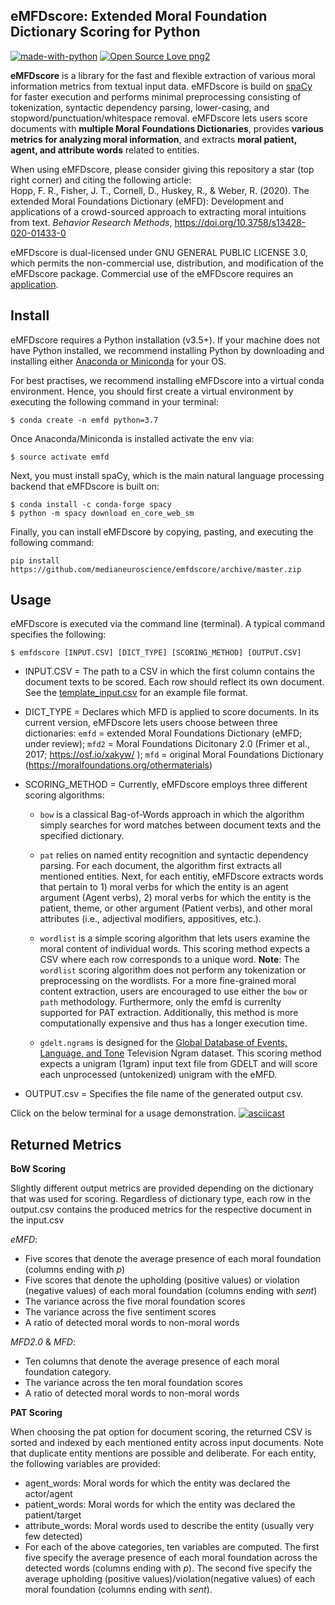 ## eMFDscore: Extended Moral Foundation Dictionary Scoring for Python 
[![made-with-python](https://img.shields.io/badge/Made%20with-Python-1f425f.svg)](https://www.python.org/) [![Open Source Love png2](https://badges.frapsoft.com/os/v2/open-source.png?v=103)](https://github.com/ellerbrock/open-source-badges/)

**eMFDscore** is a library for the fast and flexible extraction of various moral information metrics from textual input data. eMFDscore is build on [spaCy](https://github.com/explosion/spaCy) for faster execution and performs minimal preprocessing consisting of tokenization, syntactic dependency parsing, lower-casing, and stopword/punctuation/whitespace removal. eMFDscore lets users score documents with **multiple Moral Foundations Dictionaries**, provides **various metrics for analyzing moral information**, and extracts **moral patient, agent, and attribute words** related to entities.
    
When using eMFDscore, please consider giving this repository a star (top right corner) and citing the following article:  
Hopp, F. R., Fisher, J. T., Cornell, D., Huskey, R., & Weber, R. (2020). The extended Moral Foundations Dictionary (eMFD): Development and applications of a crowd-sourced approach to extracting moral intuitions from text. _Behavior Research Methods_, https://doi.org/10.3758/s13428-020-01433-0 

eMFDscore is dual-licensed under GNU GENERAL PUBLIC LICENSE 3.0, which permits the non-commercial use, distribution, and modification of the eMFDscore package. Commercial use of the eMFDscore requires an [application](https://forms.gle/RSKzZ2DvDyaprfeE8).

## Install 
eMFDscore requires a Python installation (v3.5+). If your machine does not have Python installed, we recommend installing Python by downloading and installing either [Anaconda or Miniconda](https://docs.conda.io/projects/continuumio-conda/en/latest/user-guide/install/index.html) for your OS.

For best practises, we recommend installing eMFDscore into a virtual conda environment. Hence, you should first create a virtual environment by executing the following command in your terminal:

```
$ conda create -n emfd python=3.7
```

Once Anaconda/Miniconda is installed activate the env via:

```
$ source activate emfd
```

Next, you must install spaCy, which is the main natural language processing backend that eMFDscore is built on:

```
$ conda install -c conda-forge spacy
$ python -m spacy download en_core_web_sm
``` 

Finally, you can install eMFDscore by copying, pasting, and executing the following command: 

`
pip install https://github.com/medianeuroscience/emfdscore/archive/master.zip
`


## Usage 
eMFDscore is executed via the command line (terminal). 
A typical command specifies the following: 

`$ emfdscore [INPUT.CSV] [DICT_TYPE] [SCORING_METHOD] [OUTPUT.CSV]`

- INPUT.CSV = The path to a CSV in which the first column contains the document texts to be scored. Each row should reflect its own document. See the [template_input.csv](https://github.com/medianeuroscience/emfdscore/blob/master/emfdscore/template_input.csv) for an example file format.

- DICT_TYPE = Declares which MFD is applied to score documents. In its current version, eMFDscore lets users choose between three dictionaries: `emfd` = extended Moral Foundations Dictionary (eMFD; under review); `mfd2` = Moral Foundations Dicitonary 2.0 (Frimer et al., 2017; https://osf.io/xakyw/ ); `mfd` = original Moral Foundations Dictionary (https://moralfoundations.org/othermaterials) 

- SCORING_METHOD = Currently, eMFDscore employs three different scoring algorithms:   

    - `bow` is a classical Bag-of-Words approach in which the algorithm simply searches for word matches between document texts and the specified dictionary.  

    - `pat` relies on named entity recognition and syntactic dependency parsing. For each document, the algorithm first extracts all mentioned entities. Next, for each entitiy, eMFDscore extracts words that pertain to 1) moral verbs for which the entity is an agent argument (Agent verbs), 2) moral verbs for which the entity is the patient, theme, or other argument (Patient verbs), and other moral attributes (i.e., adjectival modifiers, appositives, etc.).  

    - `wordlist` is a simple scoring algorithm that lets users examine the moral content of individual words. This scoring method expects a CSV where each row corresponds to a unique word. **Note**: The `wordlist` scoring algorithm does not perform any tokenization or preprocessing on the wordlists. For a more fine-grained moral content extraction, users are encouraged to use either the `bow` or `path` methodology. Furthermore, only the emfd is currenlty supported for PAT extraction. Additionally, this method is more computationally expensive and thus has a longer execution time. 
    
    - `gdelt.ngrams` is designed for the [Global Database of Events, Language, and Tone](https://blog.gdeltproject.org/announcing-the-television-news-ngram-datasets-tv-ngram/) Television Ngram dataset. This scoring method expects a unigram (1gram) input text file from GDELT and will score each unprocessed (untokenized) unigram with the eMFD. 

- OUTPUT.csv = Specifies the file name of the generated output csv. 

Click on the below terminal for a usage demonstration.
[![asciicast](https://asciinema.org/a/95Vr51C90rcXHeFkLLfCUOgKH.svg)](https://asciinema.org/a/95Vr51C90rcXHeFkLLfCUOgKH?autoplay=1&theme=solarized-dark&speed=2)

## Returned Metrics
**BoW Scoring**

Slightly different output metrics are provided depending on the dictionary that was used for scoring. Regardless of dictionary type, each row in the output.csv contains the produced metrics for the respective document in the input.csv

_eMFD_: 
- Five scores that denote the average presence of each moral foundation (columns ending with _p_) 
- Five scores that denote the upholding (positive values) or violation (negative values) of each moral foundation (columns ending with _sent_) 
- The variance across the five moral foundation scores 
- The variance across the five sentiment scores
- A ratio of detected moral words to non-moral words

_MFD2.0_ & _MFD_:
- Ten columns that denote the average presence of each moral foundation category. 
- The variance across the ten moral foundation scores 
- A ratio of detected moral words to non-moral words

**PAT Scoring**

When choosing the pat option for document scoring, the returned CSV is sorted and indexed by each mentioned entity across input documents. Note that duplicate entity mentions are possible and deliberate. For each entity, the following variables are provided:

- agent_words: Moral words for which the entity was declared the actor/agent 
- patient_words: Moral words for which the entity was declared the patient/target
- attribute_words: Moral words used to describe the entity (usually very few detected)
- For each of the above categories, ten variables are computed. The first five specify the average presence of each moral foundation across the detected words (columns ending with _p_). The second five specify the average upholding (positive values)/violation(negative values) of each moral foundation (columns ending with _sent_). 
